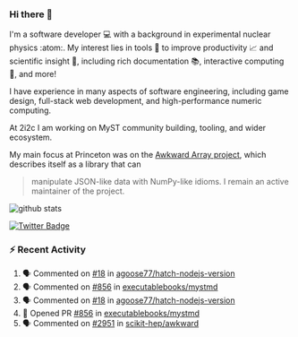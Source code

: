### Hi there 👋 

I'm a software developer 💻 with a background in experimental nuclear physics :atom:. My interest lies in tools :wrench: to improve productivity :chart_with_upwards_trend: and scientific insight :telescope:, including rich documentation 📚, interactive computing 🧮, and more! 

I have experience in many aspects of software engineering, including game design, full-stack web development, and high-performance numeric computing. 

At 2i2c I am working on MyST community building, tooling, and wider ecosystem. 

My main focus at Princeton was on the [Awkward Array project](awkward-array.org/), which describes itself as a library that can 
> manipulate JSON-like data with NumPy-like idioms. I remain an active maintainer of the project. 

![github stats](https://github-readme-stats.vercel.app/api?username=agoose77&show_icons=true&hide_rank=true&hide_title=true&bg_color=30,e76445,904e95&text_color=efe3ec&icon_color=efe3ec)
<!--
**agoose77/agoose77** is a ✨ _special_ ✨ repository because its `README.md` (this file) appears on your GitHub profile.

Here are some ideas to get you started:

- 🔭 I’m currently working on ...
- 🌱 I’m currently learning ...
- 👯 I’m looking to collaborate on ...
- 🤔 I’m looking for help with ...
- 💬 Ask me about ...
- 📫 How to reach me: ...
- 😄 Pronouns: ...
- ⚡ Fun fact: ...
-->

[![Twitter Badge](https://img.shields.io/twitter/follow/agoose77?style=flat-square&logo=Twitter&logoColor=white&color=cornflowerblue)](https://twitter.com/agoose77)

### :zap: Recent Activity

<!--START_SECTION:activity-->
1. 🗣 Commented on [#18](https://github.com/agoose77/hatch-nodejs-version/pull/18#issuecomment-1895571934) in [agoose77/hatch-nodejs-version](https://github.com/agoose77/hatch-nodejs-version)
2. 🗣 Commented on [#856](https://github.com/executablebooks/mystmd/pull/856#issuecomment-1895561098) in [executablebooks/mystmd](https://github.com/executablebooks/mystmd)
3. 🗣 Commented on [#18](https://github.com/agoose77/hatch-nodejs-version/pull/18#issuecomment-1895398005) in [agoose77/hatch-nodejs-version](https://github.com/agoose77/hatch-nodejs-version)
4. 💪 Opened PR [#856](https://github.com/executablebooks/mystmd/pull/856) in [executablebooks/mystmd](https://github.com/executablebooks/mystmd)
5. 🗣 Commented on [#2951](https://github.com/scikit-hep/awkward/issues/2951#issuecomment-1894066181) in [scikit-hep/awkward](https://github.com/scikit-hep/awkward)
<!--END_SECTION:activity-->
